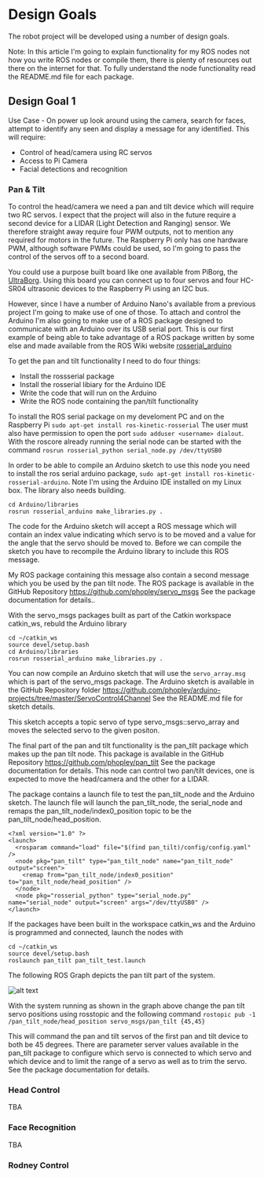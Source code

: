 # Design Goals
The robot project will be developed using a number of design goals.

Note: In this article I'm going to explain functionality for my ROS nodes not how you write ROS nodes or compile them, there is plenty of resources out there on the internet for that. To fully understand the node functionality read the README.md file for each package.
## Design Goal 1
Use Case - On power up look around using the camera, search for faces, attempt to identify any seen and display a message for any identified. This will require:
- Control of head/camera using RC servos
- Access to Pi Camera
- Facial detections and recognition
### Pan & Tilt
To control the head/camera we need a pan and tilt device which will require two RC servos. I expect that the project will also in the future require a second device for a LIDAR (Light Detection and Ranging) sensor. We therefore straight away require four PWM outputs, not to mention any required for motors in the future. The Raspberry Pi only has one hardware PWM, although software PWMs could be used, so I'm going to pass the control of the servos off to a second board.

You could use a purpose built board like one available from PiBorg, the [UltraBorg](https://www.piborg.org/sensors-1136/ultraborg "UltraBorg"). Using this board you can connect up to four servos and four HC-SR04 ultrasonic devices to the Raspberry Pi using an I2C bus.

However, since I have a number of Arduino Nano's available from a previous project I'm going to make use of one of those. To attach and control the Arduino I'm also going to make use of a ROS package designed to communicate with an Arduino over its USB serial port. This is our first example of being able to take advantage of a ROS package written by some else and made available from the ROS Wiki website [rosserial_arduino](http://wiki.ros.org/rosserial_arduino "rosserial_arduino")

To get the pan and tilt functionality I need to do four things:
- Install the rossserial package
- Install the rosserial libiary for the Arduino IDE
- Write the code that will run on the Arduino
- Write the ROS node containing the pan/tilt functionality

To install the ROS serial package on my develoment PC and on the Raspberry Pi `sudo apt-get install ros-kinetic-rosserial`
The user must also have permission to open the port `sudo adduser <username> dialout`. With the roscore already running the serial node can be started with the command `rosrun rosserial_python serial_node.py /dev/ttyUSB0`

In order to be able to compile an Arduino sketch to use this node you need to install the ros serial arduino package, `sudo apt-get install ros-kinetic-rosserial-arduino`. Note I'm using the Arduino IDE installed on my Linux box. The library also needs building. 

```
cd Arduino/libraries
rosrun rosserial_arduino make_libraries.py .
```

The code for the Arduino sketch will accept a ROS message which will contain an index value indicating which servo is to be moved and a value for the angle that the servo should be moved to. Before we can compile the sketch you have to recompile the Arduino library to include this ROS message.

My ROS package containing this message also contain a second message which you be used by the pan tilt node. The ROS package is available in the GitHub Repository https://github.com/phopley/servo_msgs See the package documentation for details..

With the servo_msgs packages built as part of the Catkin workspace catkin_ws, rebuld the Arduino library 
```
cd ~/catkin_ws
source devel/setup.bash
cd Arduino/libraries
rosrun rosserial_arduino make_libraries.py .
```

You can now compile an Arduino sketch that will use the `servo_array.msg` which is part of the servo_msgs package. The Arduino sketch is available in the GitHub Repository folder https://github.com/phopley/arduino-projects/tree/master/ServoControl4Channel See the README.md file for sketch details.

This sketch accepts a topic servo of type servo_msgs::servo_array and moves the selected servo to the given positon.

The final part of the pan and tilt functionality is the pan_tilt package which makes up the pan tilt node. This package is available in the GitHub Repository https://github.com/phopley/pan_tilt See the package documentation for details.
This node can control two pan/tilt devices, one is expected to move the head/camera and the other for a LIDAR.

The package contains a launch file to test the pan_tilt_node and the Arduino sketch. The launch file will launch the pan_tilt_node, the serial_node and remaps the pan_tilt_node/index0_position topic to be the pan_tilt_node/head_position.
```
<?xml version="1.0" ?>
<launch>
  <rosparam command="load" file="$(find pan_tilt)/config/config.yaml" />
  <node pkg="pan_tilt" type="pan_tilt_node" name="pan_tilt_node" output="screen">
    <remap from="pan_tilt_node/index0_position" to="pan_tilt_node/head_position" />
  </node>
  <node pkg="rosserial_python" type="serial_node.py" name="serial_node" output="screen" args="/dev/ttyUSB0" />
</launch>
```
If the packages have been built in the workspace catkin_ws and the Arduino is programmed and connected, launch the nodes with
```
cd ~/catkin_ws
source devel/setup.bash
roslaunch pan_tilt pan_tilt_test.launch
```
The following ROS Graph depicts the pan tilt part of the system.

![alt text](https://github.com/phopley/rodney/blob/master/docs/images/rosgraph_pantilt.png "Pan tilt graph")

With the system running as shown in the graph above change the pan tilt servo positions using rosstopic and the following command
`rostopic pub -1 /pan_tilt_node/head_position servo_msgs/pan_tilt {45,45}`

This will command the pan and tilt servos of the first pan and tilt device to both be 45 degrees. There are parameter server values available in the pan_tilt package to configure which servo is connected to which servo and which device and to limit the range of a servo as well as to trim the servo. See the package documentation for details.
### Head Control
TBA
### Face Recognition
TBA
### Rodney Control
